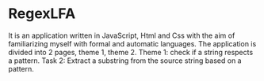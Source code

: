 # RegexLFA

It is an application written in JavaScript, Html and Css with the aim of familiarizing myself with formal and automatic languages.
The application is divided into 2 pages, theme 1, theme 2.
Theme 1: check if a string respects a pattern.
Task 2: Extract a substring from the source string based on a pattern.
